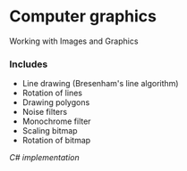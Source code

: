 # Computer graphics
Working with Images and Graphics

### Includes
- Line drawing (Bresenham's line algorithm)
- Rotation of lines
- Drawing polygons
- Noise filters
- Monochrome filter
- Scaling bitmap
- Rotation of bitmap

*C# implementation*
